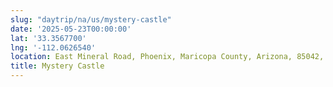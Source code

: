 ```yaml
---
slug: "daytrip/na/us/mystery-castle"
date: '2025-05-23T00:00:00'
lat: '33.3567700'
lng: '-112.0626540'
location: East Mineral Road, Phoenix, Maricopa County, Arizona, 85042, United States
title: Mystery Castle
---
```



